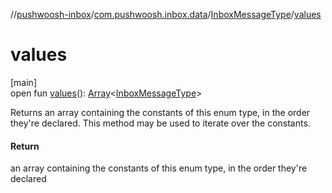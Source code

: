 //[pushwoosh-inbox](../../../index.md)/[com.pushwoosh.inbox.data](../index.md)/[InboxMessageType](index.md)/[values](values.md)

# values

[main]\
open fun [values](values.md)(): [Array](https://kotlinlang.org/api/latest/jvm/stdlib/kotlin-stdlib/kotlin/-array/index.html)&lt;[InboxMessageType](index.md)&gt;

Returns an array containing the constants of this enum type, in the order they're declared. This method may be used to iterate over the constants.

#### Return

an array containing the constants of this enum type, in the order they're declared
